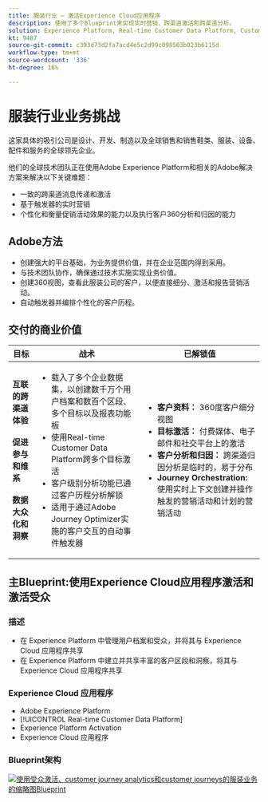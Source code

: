 ```yaml
---
title: 服装行业 — 激活Experience Cloud应用程序
description: 使用了多个Blueprint来实现实时营销、跨渠道激活和跨渠道分析。
solution: Experience Platform, Real-time Customer Data Platform, Customer Journey Analytics, Journey Orchestration
kt: 9487
source-git-commit: c393d73d2fa7acd4e5c2d99c098503b023b6115d
workflow-type: tm+mt
source-wordcount: '336'
ht-degree: 16%

---
```



# 服装行业业务挑战

这家具体的吸引公司是设计、开发、制造以及全球销售和销售鞋类、服装、设备、配件和服务的全球领先企业。

他们的全球技术团队正在使用Adobe Experience Platform和相关的Adobe解决方案来解决以下关键难题：

* 一致的跨渠道消息传递和激活
* 基于触发器的实时营销
* 个性化和衡量促销活动效果的能力以及执行客户360分析和归因的能力

## Adobe方法

* 创建强大的平台基础，为业务提供价值，并在企业范围内得到采用。
* 与技术团队协作，确保通过技术实施实现业务价值。
* 创建360视图，查看此服装公司的客户，以便直接细分、激活和报告营销活动。
* 自动触发器并编排个性化的客户历程。

## 交付的商业价值

| 目标 | 战术 | 已解锁值 |
|---|---|---|
| **互联的跨渠道体验&#x200B;**<br></br>**促进参与和维系&#x200B;**<br></br>**数据大众化和洞察**</ul> | <ul><li>载入了多个企业数据集，以创建数千万个用户档案和数百个区段、多个目标以及报表功能板</li><li>使用Real-time Customer Data Platform跨多个目标激活</li><li>客户级别分析功能已通过客户历程分析解锁</li><li>适用于通过Adobe Journey Optimizer实施的客户交互的自动事件触发器</li></ul> | <ul><li><strong> 客户资料： </strong>360度客户细分视图</li><li><strong>目标激活： </strong>付费媒体、电子邮件和社交平台上的激活</li><li><strong>客户分析和归因： </strong>跨渠道归因分析是临时的，易于分布<li><strong>Journey Orchestration: </strong> 使用实时上下文创建并操作触发的营销活动和计划的营销活动</li></ul> |

## 主Blueprint:使用Experience Cloud应用程序激活和激活受众

### 描述

<ul><li>在 Experience Platform 中管理用户档案和受众，并将其与 Experience Cloud 应用程序共享</li><li>在 Experience Platform 中建立并共享丰富的客户区段和洞察，将其与 Experience Cloud 应用程序共享</li></ul>

### Experience Cloud 应用程序

<ul><li>Adobe Experience Platform    </li><li>[!UICONTROL Real-time Customer Data Platform]</li><li>Experience Platform Activation</li><li>Experience Cloud 应用程序</li></ul>

### Blueprint架构

<a href="https://experienceleague.adobe.com/docs/blueprints-learn/architecture/audience-activation/platform-and-applications.html?lang=zh-Hans"><img alt="使用受众激活、customer journey analytics和customer journeys的服装业务的缩略图Blueprint" src="https://experienceleague.adobe.com/docs/blueprints-learn/assets/aep+apps_vertical.svg?lang=en"/></a>




